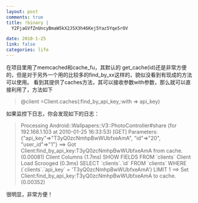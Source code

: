 ```yaml
--- 
layout: post
comments: true
title: !binary |
  Y2FjaGVfZnUncyBmaW5kX2J5X3h46Kej5Yaz5Yqe5rOV

date: 2010-1-25
link: false
categories: life
---
```

在项目里用了memcached和cache_fu，其默认的 get_cache(id)还是非常方便的，但是对于另外一个用的比较多的find_by_xx这样的，貌似没看到有现成的方法可以使用。
看到其提供了caches方法，其可以接收参数with参数，那么就可以直接利用了，方法如下
<blockquote>@client =Client.caches(:find_by_api_key,:with => api_key)</blockquote>

如果监控下日志，你会发现如下的日志：
<blockquote>Processing Android::Wallpapers::V3::PhotoController#share (for 192.168.1.103 at 2010-01-25 16:33:53) [GET]
  Parameters: {"api_key"=>"T3yQ0zcNmhpBwWUbfxeAmA", "id"=>"20", "user_id"=>"1"}
==> Got Client:find_by_api_key:T3yQ0zcNmhpBwWUbfxeAmA from cache. (0.00081)
  Client Columns (1.7ms)   SHOW FIELDS FROM `clients`
  Client Load Scrooged (0.3ms)   SELECT `clients`.`id` FROM `clients` WHERE (`clients`.`api_key` = 'T3yQ0zcNmhpBwWUbfxeAmA') LIMIT 1
==> Set Client:find_by_api_key:T3yQ0zcNmhpBwWUbfxeAmA to cache. (0.00352)
</blockquote>

很明显，非常方便！
